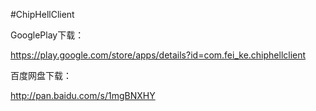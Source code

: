 #ChipHellClient

GooglePlay下载：

https://play.google.com/store/apps/details?id=com.fei_ke.chiphellclient


百度网盘下载：

http://pan.baidu.com/s/1mgBNXHY
